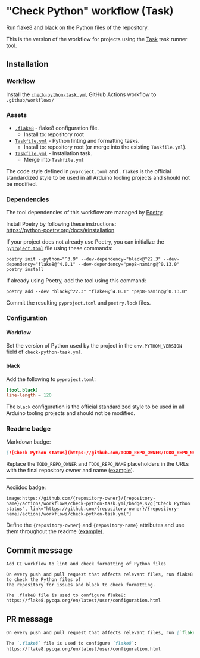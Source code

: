# "Check Python" workflow (Task)

Run [flake8](https://flake8.pycqa.org/) and [black](https://github.com/psf/black) on the Python files of the repository.

This is the version of the workflow for projects using the [Task](https://taskfile.dev/#/) task runner tool.

## Installation

### Workflow

Install the [`check-python-task.yml`](check-python-task.yml) GitHub Actions workflow to `.github/workflows/`

### Assets

- [`.flake8`](assets/check-python/.flake8) - flake8 configuration file.
  - Install to: repository root
- [`Taskfile.yml`](assets/check-python-task/Taskfile.yml) - Python linting and formatting tasks.
  - Install to: repository root (or merge into the existing `Taskfile.yml`).
- [`Taskfile.yml`](assets/poetry-task/Taskfile.yml) - Installation task.
  - Merge into `Taskfile.yml`

The code style defined in `pyproject.toml` and `.flake8` is the official standardized style to be used in all Arduino tooling projects and should not be modified.

### Dependencies

The tool dependencies of this workflow are managed by [Poetry](https://python-poetry.org/).

Install Poetry by following these instructions:<br />
https://python-poetry.org/docs/#installation

If your project does not already use Poetry, you can initialize the [`pyproject.toml`](https://python-poetry.org/docs/pyproject/) file using these commands:

```
poetry init --python="^3.9" --dev-dependency="black@^22.3" --dev-dependency="flake8@^4.0.1" --dev-dependency="pep8-naming@^0.13.0"
poetry install
```

If already using Poetry, add the tool using this command:

```
poetry add --dev "black@^22.3" "flake8@^4.0.1" "pep8-naming@^0.13.0"
```

Commit the resulting `pyproject.toml` and `poetry.lock` files.

### Configuration

#### Workflow

Set the version of Python used by the project in the `env.PYTHON_VERSION` field of `check-python-task.yml`.

#### black

Add the following to `pyproject.toml`:

```toml
[tool.black]
line-length = 120
```

The `black` configuration is the official standardized style to be used in all Arduino tooling projects and should not be modified.

### Readme badge

Markdown badge:

```markdown
[![Check Python status](https://github.com/TODO_REPO_OWNER/TODO_REPO_NAME/actions/workflows/check-python-task.yml/badge.svg)](https://github.com/TODO_REPO_OWNER/TODO_REPO_NAME/actions/workflows/check-python-task.yml)
```

Replace the `TODO_REPO_OWNER` and `TODO_REPO_NAME` placeholders in the URLs with the final repository owner and name ([example](https://raw.githubusercontent.com/arduino-libraries/ArduinoIoTCloud/master/README.md)).

---

Asciidoc badge:

```adoc
image:https://github.com/{repository-owner}/{repository-name}/actions/workflows/check-python-task.yml/badge.svg["Check Python status", link="https://github.com/{repository-owner}/{repository-name}/actions/workflows/check-python-task.yml"]
```

Define the `{repository-owner}` and `{repository-name}` attributes and use them throughout the readme ([example](https://raw.githubusercontent.com/arduino-libraries/WiFiNINA/master/README.adoc)).

## Commit message

```
Add CI workflow to lint and check formatting of Python files

On every push and pull request that affects relevant files, run flake8 to check the Python files of
the repository for issues and black to check formatting.

The .flake8 file is used to configure flake8:
https://flake8.pycqa.org/en/latest/user/configuration.html
```

## PR message

```markdown
On every push and pull request that affects relevant files, run [`flake8`](https://flake8.pycqa.org/) to check the Python files of the repository for issues and [black](https://github.com/psf/black) to check formatting.

The `.flake8` file is used to configure `flake8`:
https://flake8.pycqa.org/en/latest/user/configuration.html
```
